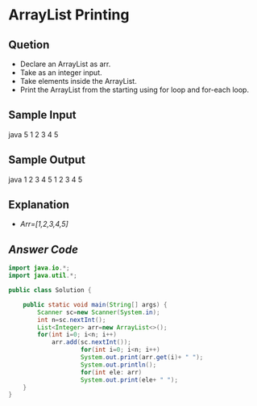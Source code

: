 # ArrayList Printing
## Quetion
* Declare an ArrayList as arr.
* Take  as an integer input.
* Take  elements inside the ArrayList.
* Print the ArrayList from the starting using for loop and for-each loop.

## Sample Input 
java
5
1 2 3 4 5


## Sample Output
java
1 2 3 4 5 
1 2 3 4 5 


## Explanation
* *Arr=[1,2,3,4,5]*

## *Answer Code*
```java
import java.io.*;
import java.util.*;

public class Solution {

    public static void main(String[] args) {
        Scanner sc=new Scanner(System.in);
        int n=sc.nextInt();
        List<Integer> arr=new ArrayList<>();
        for(int i=0; i<n; i++)
            arr.add(sc.nextInt());
                    for(int i=0; i<n; i++)
                    System.out.print(arr.get(i)+ " ");
                    System.out.println();
                    for(int ele: arr)
                    System.out.print(ele+ " ");
    }
}
